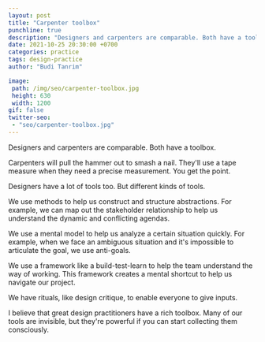 ```yaml
---
layout: post
title: "Carpenter toolbox"
punchline: true
description: "Designers and carpenters are comparable. Both have a toolbox."
date: 2021-10-25 20:30:00 +0700
categories: practice
tags: design-practice
author: "Budi Tanrim"

image:
 path: /img/seo/carpenter-toolbox.jpg
 height: 630
 width: 1200
gif: false
twitter-seo: 
 - "seo/carpenter-toolbox.jpg"
---
```


Designers and carpenters are comparable. Both have a toolbox.

Carpenters will pull the hammer out to smash a nail. They'll use a tape measure when they need a precise measurement. You get the point.

Designers have a lot of tools too. But different kinds of tools.

We use methods to help us construct and structure abstractions. For example, we can map out the stakeholder relationship to help us understand the dynamic and conflicting agendas.

We use a mental model to help us analyze a certain situation quickly. For example, when we face an ambiguous situation and it's impossible to articulate the goal, we use anti-goals.

We use a framework like a build-test-learn to help the team understand the way of working. This framework creates a mental shortcut to help us navigate our project.

We have rituals, like design critique, to enable everyone to give inputs.

I believe that great design practitioners have a rich toolbox. Many of our tools are invisible, but they're powerful if you can start collecting them consciously.